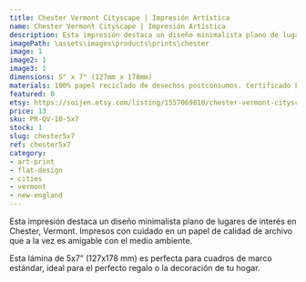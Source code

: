 ```yaml
---
title: Chester Vermont Cityscape | Impresión Artística
name: Chester Vermont Cityscape | Impresión Artística
description: Esta impresión destaca un diseño minimalista plano de lugares de interés en Chester, Vermont. Impresos con cuidado en un papel de calidad de archivo que a la vez es amigable con el medio ambiente.
imagePath: \assets\images\products\prints\chester
image: 1
image2: 1
image3: 1
dimensions: 5" x 7" (127mm x 178mm)
materials: 100% papel reciclado de desechos postconsumos. Certificado FSC.
featured: 0
etsy: https://soijen.etsy.com/listing/1557069810/chester-vermont-cityscape-art-print?utm_source=Copy&utm_medium=ListingManager&utm_campaign=Share&utm_term=so.lmsm&share_time=1695298936810
price: 13
sku: PR-QV-10-5x7
stock: 1
slug: chester5x7
ref: chester5x7
category:
- art-print
- flat-design
- cities
- vermont
- new-england
---
```

Esta impresión destaca un diseño minimalista plano de lugares de interés en Chester, Vermont. Impresos con cuidado en un papel de calidad de archivo que a la vez es amigable con el medio ambiente.

Esta lámina de 5x7” (127x178 mm) es perfecta para cuadros de marco estándar, ideal para el perfecto regalo o la decoración de tu hogar.
